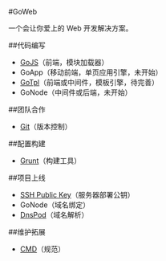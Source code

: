 #GoWeb

一个会让你爱上的 Web 开发解决方案。

##代码编写

- [GoJS](https://github.com/Lanfei/GoJS)（前端，模块加载器）
- GoApp（移动前端，单页应用引擎，未开始）
- [GoTpl](https://github.com/Lanfei/GoTpl)（前端或中间件，模板引擎，待完善）
- GoNode（中间件或后端，未开始）

##团队合作
- [Git](http://git-scm.com/)（版本控制）

##配置构建
- [Grunt](http://gruntjs.com/)（构建工具）

##项目上线
- [SSH Public Key](http://git-scm.com/book/en/v2/Git-on-the-Server-Generating-Your-SSH-Public-Key)（服务器部署公钥）
- GoNode（域名绑定）
- [DnsPod](http://www.dnspod.cn/)（域名解析）

##维护拓展
- [CMD](http://lanfei.github.io/GoJS/docs/index.html#cmd)（规范）
